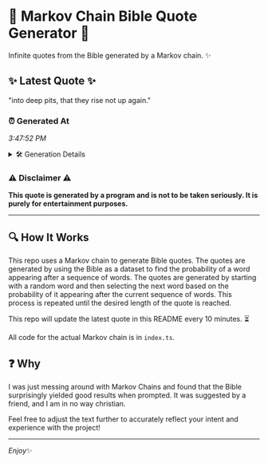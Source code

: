 # 📖 Markov Chain Bible Quote Generator 📖

Infinite quotes from the Bible generated by a Markov chain. ✨

## ✨ Latest Quote ✨
"into deep pits, that they rise not up again."

### ⏰ Generated At
*3:47:52 PM*

<details>
    <summary>🛠️ Generation Details</summary>
    <p>
        <strong>🌱 Seed:</strong> into<br>
        <strong>🔄 Iterations:</strong> 8<br>
        <strong>📜 Context History:</strong><br>[ into ]: deep<br>[ into, deep ]: pits,<br>[ into, deep, pits, ]: that<br>[ into, deep, pits,, that ]: they<br>[ into, deep, pits,, that, they ]: rise<br>[ into, deep, pits,, that, they, rise ]: not<br>[ deep, pits,, that, they, rise, not ]: up<br>[ pits,, that, they, rise, not, up ]: again.<br>
    </p>
</details>

### ⚠️ Disclaimer ⚠️
**This quote is generated by a program and is not to be taken seriously. It is purely for entertainment purposes.**

---

## 🔍 How It Works

This repo uses a Markov chain to generate Bible quotes. The quotes are generated by using the Bible as a dataset to find the probability of a word appearing after a sequence of words. The quotes are generated by starting with a random word and then selecting the next word based on the probability of it appearing after the current sequence of words. This process is repeated until the desired length of the quote is reached.

This repo will update the latest quote in this README every 10 minutes. ⏳

All code for the actual Markov chain is in `index.ts`.

## ❓ Why

I was just messing around with Markov Chains and found that the Bible surprisingly yielded good results when prompted. 
It was suggested by a friend, and I am in no way christian.

Feel free to adjust the text further to accurately reflect your intent and experience with the project!

---

*Enjoy*✨
